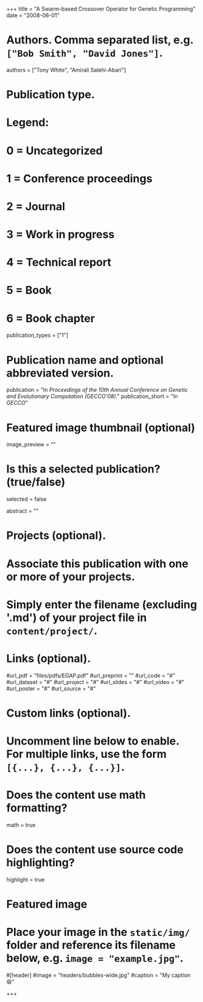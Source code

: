 +++
title = "A Swarm-based Crossover Operator for Genetic Programming"
date = "2008-06-01"

# Authors. Comma separated list, e.g. `["Bob Smith", "David Jones"]`.
authors = ["Tony White", "Amirali Salehi-Abari"]


# Publication type.
# Legend:
# 0 = Uncategorized
# 1 = Conference proceedings
# 2 = Journal
# 3 = Work in progress
# 4 = Technical report
# 5 = Book
# 6 = Book chapter
publication_types = ["1"]

# Publication name and optional abbreviated version.
publication = "In *Proceedings of the 10th Annual Conference on Genetic and Evolutionary Computation (GECCO'08)*."
publication_short = "In *GECCO*"



# Featured image thumbnail (optional)
image_preview = ""

# Is this a selected publication? (true/false)
selected = false

abstract = ""

# Projects (optional).
#   Associate this publication with one or more of your projects.
#   Simply enter the filename (excluding '.md') of your project file in `content/project/`.


# Links (optional).
#url_pdf = "files/pdfs/EGAP.pdf"
#url_preprint = ""
#url_code = "#"
#url_dataset = "#"
#url_project = "#"
#url_slides = "#"
#url_video = "#"
#url_poster = "#"
#url_source = "#"

# Custom links (optional).
#   Uncomment line below to enable. For multiple links, use the form `[{...}, {...}, {...}]`.

# Does the content use math formatting?
math = true

# Does the content use source code highlighting?
highlight = true

# Featured image
# Place your image in the `static/img/` folder and reference its filename below, e.g. `image = "example.jpg"`.
#[header]
#image = "headers/bubbles-wide.jpg"
#caption = "My caption :smile:"

+++
